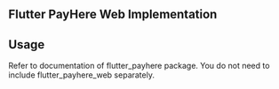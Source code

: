 ## Flutter PayHere Web Implementation

## Usage

Refer to documentation of flutter_payhere package.
You do not need to include flutter_payhere_web separately.